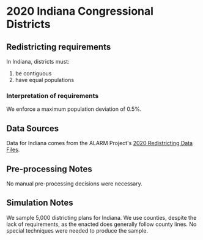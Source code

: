 # 2020 Indiana Congressional Districts

## Redistricting requirements
In Indiana, districts must:

1. be contiguous
1. have equal populations

### Interpretation of requirements
We enforce a maximum population deviation of 0.5%.

## Data Sources
Data for Indiana comes from the ALARM Project's [2020 Redistricting Data Files](https://alarm-redist.github.io/posts/2021-08-10-census-2020/).

## Pre-processing Notes
No manual pre-processing decisions were necessary.

## Simulation Notes
We sample 5,000 districting plans for Indiana.
We use counties, despite the lack of requirements, as the enacted does generally follow county lines.
No special techniques were needed to produce the sample.
